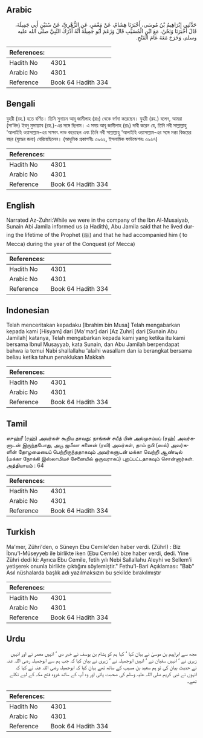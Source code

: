 ## Arabic


<div dir="rtl" lang="ar" style={{fontSize:'larger',backgroundColor:'#f8f9fa',padding:20}}>
حَدَّثَنِي إِبْرَاهِيمُ بْنُ مُوسَى، أَخْبَرَنَا هِشَامٌ، عَنْ مَعْمَرٍ، عَنِ الزُّهْرِيِّ، عَنْ سُنَيْنٍ أَبِي جَمِيلَةَ، قَالَ أَخْبَرَنَا وَنَحْنُ، مَعَ ابْنِ الْمُسَيَّبِ قَالَ وَزَعَمَ أَبُو جَمِيلَةَ أَنَّهُ أَدْرَكَ النَّبِيَّ صلى الله عليه وسلم، وَخَرَجَ مَعَهُ عَامَ الْفَتْحِ‏.‏
</div>
<div style={{backgroundColor:'#f8f9fa',padding:20, marginBottom: 10}}><table> <thead> <tr> <th>References:</th> <th></th> </tr> </thead> <tbody><tr><td>Hadith No</td><td>4301</td></tr><tr><td>Arabic No</td><td>4301</td></tr><tr><td>Reference</td><td>Book 64 Hadith 334</td></tr></tbody></table></div>

## Bengali


<div dir="ltr" lang="bn" style={{fontSize:'larger',backgroundColor:'#f8f9fa',padding:20}}>
যুহরী (রহ.) হতে বর্ণিত। তিনি সুনায়ন আবূ জামীলাহ (রাঃ) থেকে বর্ণনা করেছেন। যুহরী (রহ.) বলেন, আমরা (সা‘ঈদ) ইবনু মুসায়্যাব (রহ.)-এর সঙ্গে ছিলাম। এ সময় আবূ জামীলাহ (রাঃ) দাবী করেন যে, তিনি নবী সাল্লাল্লাহু ‘আলাইহি ওয়াসাল্লাম-এর সাক্ষাৎ লাভ করেছেন এবং তিনি নবী সাল্লাল্লাহু ‘আলাইহি ওয়াসাল্লাম-এর সঙ্গে মক্কা বিজয়ের বছর (যুদ্ধের জন্য) বেরিয়েছিলেন। (আধুনিক প্রকাশনীঃ ৩৯৬২, ইসলামিক ফাউন্ডেশনঃ ৩৯৬৭)
</div>
<div style={{backgroundColor:'#f8f9fa',padding:20, marginBottom: 10}}><table> <thead> <tr> <th>References:</th> <th></th> </tr> </thead> <tbody><tr><td>Hadith No</td><td>4301</td></tr><tr><td>Arabic No</td><td>4301</td></tr><tr><td>Reference</td><td>Book 64 Hadith 334</td></tr></tbody></table></div>

## English


<div dir="ltr" lang="en" style={{fontSize:'larger',backgroundColor:'#f8f9fa',padding:20}}>
Narrated Az-Zuhri:While we were in the company of the Ibn Al-Musaiyab, Sunain Abi Jamila informed us (a Hadith), Abu Jamila said that he lived during the lifetime of the Prophet (ﷺ) and that he had accompanied him ( to Mecca) during the year of the Conquest (of Mecca)
</div>
<div style={{backgroundColor:'#f8f9fa',padding:20, marginBottom: 10}}><table> <thead> <tr> <th>References:</th> <th></th> </tr> </thead> <tbody><tr><td>Hadith No</td><td>4301</td></tr><tr><td>Arabic No</td><td>4301</td></tr><tr><td>Reference</td><td>Book 64 Hadith 334</td></tr></tbody></table></div>

## Indonesian


<div dir="ltr" lang="id" style={{fontSize:'larger',backgroundColor:'#f8f9fa',padding:20}}>
Telah menceritakan kepadaku [Ibrahim bin Musa] Telah mengabarkan kepada kami [Hisyam] dari [Ma'mar] dari [Az Zuhri] dari [Sunain Abu Jamilah] katanya, Telah mengabarkan kepada kami yang ketika itu kami bersama Ibnul Musayyab, kata Sunain, dan Abu Jamilah berpendapat bahwa ia temui Nabi shallallahu 'alaihi wasallam dan ia berangkat bersama beliau ketika tahun penaklukan Makkah
</div>
<div style={{backgroundColor:'#f8f9fa',padding:20, marginBottom: 10}}><table> <thead> <tr> <th>References:</th> <th></th> </tr> </thead> <tbody><tr><td>Hadith No</td><td>4301</td></tr><tr><td>Arabic No</td><td>4301</td></tr><tr><td>Reference</td><td>Book 64 Hadith 334</td></tr></tbody></table></div>

## Tamil


<div dir="ltr" lang="ta" style={{fontSize:'larger',backgroundColor:'#f8f9fa',padding:20}}>
ஸுஹ்ரீ (ரஹ்) அவர்கள் கூறிய தாவது: நாங்கள் சயீத் பின் அல்முசய்யப் (ரஹ்) அவர்களுடன் இருந்தபோது, அபூ ஜமீலா சுனைன் (ரலி) அவர்கள், தாம் நபி (ஸல்) அவர்களின் தோழமையைப் பெற்றிருந்ததாகவும் அவர்களுடன் மக்கா வெற்றி ஆண்டில் (மக்கா நோக்கி இஸ்லாமியச் சேனையில் ஒருவராகப்) புறப்பட்டதாகவும் சொன்னார்கள். அத்தியாயம் : 64
</div>
<div style={{backgroundColor:'#f8f9fa',padding:20, marginBottom: 10}}><table> <thead> <tr> <th>References:</th> <th></th> </tr> </thead> <tbody><tr><td>Hadith No</td><td>4301</td></tr><tr><td>Arabic No</td><td>4301</td></tr><tr><td>Reference</td><td>Book 64 Hadith 334</td></tr></tbody></table></div>

## Turkish


<div dir="ltr" lang="tr" style={{fontSize:'larger',backgroundColor:'#f8f9fa',padding:20}}>
Ma'mer, Zühri'den, o Süneyn Ebu Cemile'den haber verdi. (Zührl) : Biz İbnu'l-Müseyyeb ile birlikte iken (Ebu Cemile) bize haber verdi, dedi. Yine Zühri dedi ki: Ayrıca Ebu Cemile, fetih yılı Nebi Sallallahu Aleyhi ve Sellem'i yetişerek onunla birlikte çıktığını söylemiştir." Fethu'l-Bari Açıklaması: "Bab" Asıl nüshalarda başlık adı yazılmaksızın bu şekilde bırakılmıştır
</div>
<div style={{backgroundColor:'#f8f9fa',padding:20, marginBottom: 10}}><table> <thead> <tr> <th>References:</th> <th></th> </tr> </thead> <tbody><tr><td>Hadith No</td><td>4301</td></tr><tr><td>Arabic No</td><td>4301</td></tr><tr><td>Reference</td><td>Book 64 Hadith 334</td></tr></tbody></table></div>

## Urdu


<div dir="rtl" lang="ur" style={{fontSize:'larger',backgroundColor:'#f8f9fa',padding:20}}>
مجھ سے ابراہیم بن موسیٰ نے بیان کیا ‘ کہا ہم کو ہشام بن یوسف نے خبر دی ‘ انہیں معمر نے اور انہیں زہری نے ‘ انہیں سفیان نے ‘ انہیں ابوجمیلہ نے ‘ زہری نے بیان کیا کہ جب ہم سے ابوجمیلہ رضی اللہ عنہ نے حدیث بیان کی تو ہم سعید بن مسیب کے ساتھ تھے بیان کیا کہ ابوجمیلہ رضی اللہ عنہ نے کہا کہ انہوں نے نبی کریم صلی اللہ علیہ وسلم کی صحبت پائی اور وہ آپ کے ساتھ غزوہ فتح مکہ کے لیے نکلے تھے۔
</div>
<div style={{backgroundColor:'#f8f9fa',padding:20, marginBottom: 10}}><table> <thead> <tr> <th>References:</th> <th></th> </tr> </thead> <tbody><tr><td>Hadith No</td><td>4301</td></tr><tr><td>Arabic No</td><td>4301</td></tr><tr><td>Reference</td><td>Book 64 Hadith 334</td></tr></tbody></table></div>